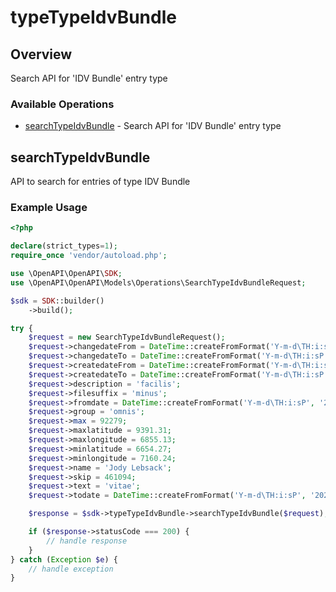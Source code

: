 # typeTypeIdvBundle

## Overview

Search API for 'IDV Bundle' entry type

### Available Operations

* [searchTypeIdvBundle](#searchtypeidvbundle) - Search API for 'IDV Bundle' entry type

## searchTypeIdvBundle

API to search for entries of type IDV Bundle

### Example Usage

```php
<?php

declare(strict_types=1);
require_once 'vendor/autoload.php';

use \OpenAPI\OpenAPI\SDK;
use \OpenAPI\OpenAPI\Models\Operations\SearchTypeIdvBundleRequest;

$sdk = SDK::builder()
    ->build();

try {
    $request = new SearchTypeIdvBundleRequest();
    $request->changedateFrom = DateTime::createFromFormat('Y-m-d\TH:i:sP', '2022-03-20T21:35:25.876Z');
    $request->changedateTo = DateTime::createFromFormat('Y-m-d\TH:i:sP', '2020-11-09T03:34:35.256Z');
    $request->createdateFrom = DateTime::createFromFormat('Y-m-d\TH:i:sP', '2022-11-08T17:29:46.483Z');
    $request->createdateTo = DateTime::createFromFormat('Y-m-d\TH:i:sP', '2022-05-15T00:58:22.386Z');
    $request->description = 'facilis';
    $request->filesuffix = 'minus';
    $request->fromdate = DateTime::createFromFormat('Y-m-d\TH:i:sP', '2020-09-06T04:49:44.902Z');
    $request->group = 'omnis';
    $request->max = 92279;
    $request->maxlatitude = 9391.31;
    $request->maxlongitude = 6855.13;
    $request->minlatitude = 6654.27;
    $request->minlongitude = 7160.24;
    $request->name = 'Jody Lebsack';
    $request->skip = 461094;
    $request->text = 'vitae';
    $request->todate = DateTime::createFromFormat('Y-m-d\TH:i:sP', '2021-11-03T21:22:50.101Z');

    $response = $sdk->typeTypeIdvBundle->searchTypeIdvBundle($request);

    if ($response->statusCode === 200) {
        // handle response
    }
} catch (Exception $e) {
    // handle exception
}
```
